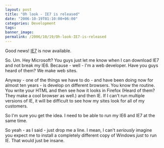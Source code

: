 ```yaml
---
layout: post
title: "Oh look - IE7 is released"
date: "2006-10-19T01:10:00+06:00"
categories: Development 
tags: 
banner_image: 
permalink: /2006/10/19/Oh-look-IE7-is-released
---
```


Good news! <a href="http://www.microsoft.com/windows/ie/downloads/default.mspx">IE7</a> is now available.

So. Um. Hey Microsoft? You guys just let me know when I can download IE7 and not break my IE6. Because - well - I'm a web developer. Have you guys heard of them? We make web sites.

Anyway - one of the things we have to do - and have been doing now for almost ten years - is develop on different browsers. You know the routine. You write your HTML and then see how it looks in Firefox (Heard of them? They make a cool browser as well.) and then IE. If I can't run multiple versions of IE, it will be difficult to see how my sites look for all of my customers.

So I'm sure you get the idea. I need to be able to run my IE6 and IE7 at the same time.

So yeah - as I said - just drop me a line. I mean, I can't <i>seriously</i> imagine you expect me to install a completely  different copy of Windows <i>just</i> to run IE. That would just be insane.